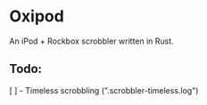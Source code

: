 # Oxipod

An iPod + Rockbox scrobbler written in Rust.

## Todo:

[ ] - Timeless scrobbling (".scrobbler-timeless.log")
